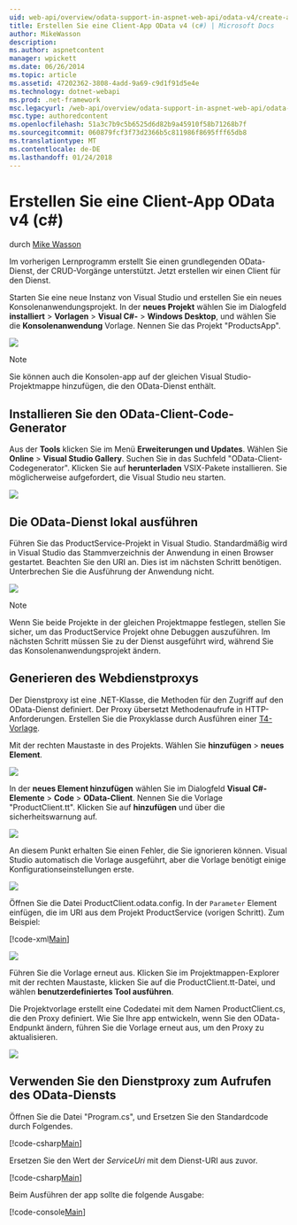 ```yaml
---
uid: web-api/overview/odata-support-in-aspnet-web-api/odata-v4/create-an-odata-v4-client-app
title: Erstellen Sie eine Client-App OData v4 (c#) | Microsoft Docs
author: MikeWasson
description: 
ms.author: aspnetcontent
manager: wpickett
ms.date: 06/26/2014
ms.topic: article
ms.assetid: 47202362-3808-4add-9a69-c9d1f91d5e4e
ms.technology: dotnet-webapi
ms.prod: .net-framework
msc.legacyurl: /web-api/overview/odata-support-in-aspnet-web-api/odata-v4/create-an-odata-v4-client-app
msc.type: authoredcontent
ms.openlocfilehash: 51a3c7b9c5b6525d6d82b9a45910f58b71268b7f
ms.sourcegitcommit: 060879fcf3f73d2366b5c811986f8695fff65db8
ms.translationtype: MT
ms.contentlocale: de-DE
ms.lasthandoff: 01/24/2018
---
```

<a name="create-an-odata-v4-client-app-c"></a>Erstellen Sie eine Client-App OData v4 (c#)
====================
durch [Mike Wasson](https://github.com/MikeWasson)

Im vorherigen Lernprogramm erstellt Sie einen grundlegenden OData-Dienst, der CRUD-Vorgänge unterstützt. Jetzt erstellen wir einen Client für den Dienst.

Starten Sie eine neue Instanz von Visual Studio und erstellen Sie ein neues Konsolenanwendungsprojekt. In der **neues Projekt** wählen Sie im Dialogfeld **installiert** &gt; **Vorlagen** &gt; **Visual C#-** &gt; **Windows Desktop**, und wählen Sie die **Konsolenanwendung** Vorlage. Nennen Sie das Projekt &quot;ProductsApp&quot;.

![](create-an-odata-v4-client-app/_static/image1.png)

> [!NOTE]
> Sie können auch die Konsolen-app auf der gleichen Visual Studio-Projektmappe hinzufügen, die den OData-Dienst enthält.


## <a name="install-the-odata-client-code-generator"></a>Installieren Sie den OData-Client-Code-Generator

Aus der **Tools** klicken Sie im Menü **Erweiterungen und Updates**. Wählen Sie **Online** &gt; **Visual Studio Gallery**. Suchen Sie in das Suchfeld &quot;OData-Client-Codegenerator&quot;. Klicken Sie auf **herunterladen** VSIX-Pakete installieren. Sie möglicherweise aufgefordert, die Visual Studio neu starten.

[![](create-an-odata-v4-client-app/_static/image3.png)](create-an-odata-v4-client-app/_static/image2.png)

## <a name="run-the-odata-service-locally"></a>Die OData-Dienst lokal ausführen

Führen Sie das ProductService-Projekt in Visual Studio. Standardmäßig wird in Visual Studio das Stammverzeichnis der Anwendung in einen Browser gestartet. Beachten Sie den URI an. Dies ist im nächsten Schritt benötigen. Unterbrechen Sie die Ausführung der Anwendung nicht.

![](create-an-odata-v4-client-app/_static/image4.png)

> [!NOTE]
> Wenn Sie beide Projekte in der gleichen Projektmappe festlegen, stellen Sie sicher, um das ProductService Projekt ohne Debuggen auszuführen. Im nächsten Schritt müssen Sie zu der Dienst ausgeführt wird, während Sie das Konsolenanwendungsprojekt ändern.


## <a name="generate-the-service-proxy"></a>Generieren des Webdienstproxys

Der Dienstproxy ist eine .NET-Klasse, die Methoden für den Zugriff auf den OData-Dienst definiert. Der Proxy übersetzt Methodenaufrufe in HTTP-Anforderungen. Erstellen Sie die Proxyklasse durch Ausführen einer [T4-Vorlage](https://msdn.microsoft.com/library/bb126445.aspx).

Mit der rechten Maustaste in des Projekts. Wählen Sie **hinzufügen** &gt; **neues Element**.

![](create-an-odata-v4-client-app/_static/image5.png)

In der **neues Element hinzufügen** wählen Sie im Dialogfeld **Visual C#-Elemente** &gt; **Code** &gt; **OData-Client**. Nennen Sie die Vorlage &quot;ProductClient.tt&quot;. Klicken Sie auf **hinzufügen** und über die sicherheitswarnung auf.

[![](create-an-odata-v4-client-app/_static/image7.png)](create-an-odata-v4-client-app/_static/image6.png)

An diesem Punkt erhalten Sie einen Fehler, die Sie ignorieren können. Visual Studio automatisch die Vorlage ausgeführt, aber die Vorlage benötigt einige Konfigurationseinstellungen erste.

[![](create-an-odata-v4-client-app/_static/image9.png)](create-an-odata-v4-client-app/_static/image8.png)

Öffnen Sie die Datei ProductClient.odata.config. In der `Parameter` Element einfügen, die im URI aus dem Projekt ProductService (vorigen Schritt). Zum Beispiel:

[!code-xml[Main](create-an-odata-v4-client-app/samples/sample1.xml)]

[![](create-an-odata-v4-client-app/_static/image11.png)](create-an-odata-v4-client-app/_static/image10.png)

Führen Sie die Vorlage erneut aus. Klicken Sie im Projektmappen-Explorer mit der rechten Maustaste, klicken Sie auf die ProductClient.tt-Datei, und wählen **benutzerdefiniertes Tool ausführen**.

Die Projektvorlage erstellt eine Codedatei mit dem Namen ProductClient.cs, die den Proxy definiert. Wie Sie Ihre app entwickeln, wenn Sie den OData-Endpunkt ändern, führen Sie die Vorlage erneut aus, um den Proxy zu aktualisieren.

![](create-an-odata-v4-client-app/_static/image12.png)

## <a name="use-the-service-proxy-to-call-the-odata-service"></a>Verwenden Sie den Dienstproxy zum Aufrufen des OData-Diensts

Öffnen Sie die Datei "Program.cs", und Ersetzen Sie den Standardcode durch Folgendes.

[!code-csharp[Main](create-an-odata-v4-client-app/samples/sample2.cs)]

Ersetzen Sie den Wert der *ServiceUri* mit dem Dienst-URI aus zuvor.

[!code-csharp[Main](create-an-odata-v4-client-app/samples/sample3.cs)]

Beim Ausführen der app sollte die folgende Ausgabe:

[!code-console[Main](create-an-odata-v4-client-app/samples/sample4.cmd)]

